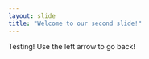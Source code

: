 ```yaml
---
layout: slide
title: "Welcome to our second slide!"
---
```

Testing!
Use the left arrow to go back!
